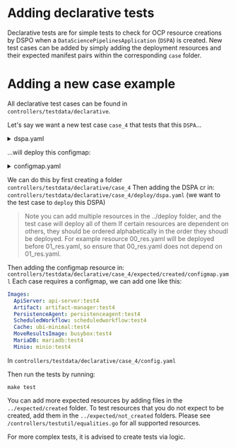 # Adding declarative tests

Declarative tests are for simple tests to check for OCP resource creations by DSPO when a `DataSciencePipelinesApplication` (`DSPA`) is created. New test cases can be added by simply adding the deployment resources and their expected manifest pairs within the corresponding `case` folder. 

# Adding a new case example

All declarative test cases can be found in `controllers/testdata/declarative`.

Let's say we want a new test case `case_4` that tests that this `DSPA`...

<details> 

<summary> dspa.yaml</summary>

```yaml
# dspa.yaml
apiVersion: datasciencepipelinesapplications.opendatahub.io/v1
kind: DataSciencePipelinesApplication
metadata:
  name: testdsp4 #ma
spec:
  objectStorage:
    minio:
      image: minio:test4
```
</details>

...will deploy this configmap: 

<details> 

<summary> configmap.yaml</summary>

```yaml
apiVersion: v1
data:
  artifact_script: |-
    #!/usr/bin/env sh
    push_artifact() {
        if [ -f "$2" ]; then
            tar -cvzf $1.tgz $2
            aws s3 --endpoint ${ARTIFACT_ENDPOINT} cp $1.tgz s3://$ARTIFACT_BUCKET/artifacts/$PIPELINERUN/$PIPELINETASK/$1.tgz
        else
            echo "$2 file does not exist. Skip artifact tracking for $1"
        fi
    }
    push_log() {
        cat /var/log/containers/$PODNAME*$NAMESPACE*step-main*.log > step-main.log
        push_artifact main-log step-main.log
    }
    strip_eof() {
        if [ -f "$2" ]; then
            awk 'NF' $2 | head -c -1 > $1_temp_save && cp $1_temp_save $2
        fi
    }
kind: ConfigMap
metadata:
  name: ds-pipeline-artifact-script-testdsp4
  namespace: default
  labels:
    app: ds-pipeline-testdsp4
    component: data-science-pipelines

```

</details>


We can do this by first creating a folder `controllers/testdata/declarative/case_4`
Then adding the DSPA cr in: `controllers/testdata/declarative/case_4/deploy/dspa.yaml` (we want to the test case to `deploy` this DSPA)

> Note you can add multiple resources in the ../deploy folder, and the test case will deploy all of them 
> If certain resources are dependent on others, they should be ordered alphabetically in the order they shoudl be
> deployed. For example resource 00_res.yaml will be deployed before 01_res.yaml, so ensure that 00_res.yaml does not 
> depend on 01_res.yaml.

Then adding the configmap resource in: `controllers/testdata/declarative/case_4/expected/created/configmap.yaml`
Each case requires a configmap, we can add one like this: 

```yaml
Images:
  ApiServer: api-server:test4
  Artifact: artifact-manager:test4
  PersistenceAgent: persistenceagent:test4
  ScheduledWorkflow: scheduledworkflow:test4
  Cache: ubi-minimal:test4
  MoveResultsImage: busybox:test4
  MariaDB: mariadb:test4
  Minio: minio:test4
```
In `controllers/testdata/declarative/case_4/config.yaml`

Then run the tests by running: 

`make test`

You can add more expected resources by adding files in the `../expected/created` folder. To test resources that you do 
not expect to be created, add them in the `../expected/not_created` folders. Please see `/controllers/testutil/equalities.go` for
all supported resources.

For more complex tests, it is advised to create tests via logic.
